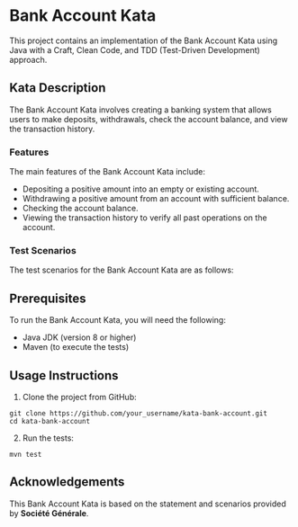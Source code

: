 # Bank Account Kata

This project contains an implementation of the Bank Account Kata using Java with a Craft, Clean Code, and TDD (Test-Driven Development) approach.

## Kata Description

The Bank Account Kata involves creating a banking system that allows users to make deposits, withdrawals, check the account balance, and view the transaction history.

### Features

The main features of the Bank Account Kata include:

- Depositing a positive amount into an empty or existing account.
- Withdrawing a positive amount from an account with sufficient balance.
- Checking the account balance.
- Viewing the transaction history to verify all past operations on the account.

### Test Scenarios

The test scenarios for the Bank Account Kata are as follows:


## Prerequisites

To run the Bank Account Kata, you will need the following:

- Java JDK (version 8 or higher)
- Maven (to execute the tests)

## Usage Instructions

1. Clone the project from GitHub:

```console
git clone https://github.com/your_username/kata-bank-account.git
cd kata-bank-account
```

2. Run the tests:

```console
mvn test
```

## Acknowledgements

This Bank Account Kata is based on the statement and scenarios provided by **Société Générale**.


